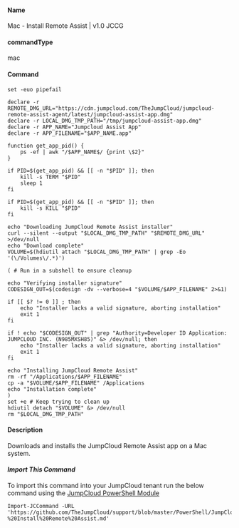 #### Name

Mac - Install Remote Assist | v1.0 JCCG

#### commandType

mac

#### Command

```
set -euo pipefail

declare -r REMOTE_DMG_URL="https://cdn.jumpcloud.com/TheJumpCloud/jumpcloud-remote-assist-agent/latest/jumpcloud-assist-app.dmg"
declare -r LOCAL_DMG_TMP_PATH="/tmp/jumpcloud-assist-app.dmg"
declare -r APP_NAME="Jumpcloud Assist App"
declare -r APP_FILENAME="$APP_NAME.app"

function get_app_pid() {
    ps -ef | awk "/$APP_NAME$/ {print \$2}"
}

if PID=$(get_app_pid) && [[ -n "$PID" ]]; then
    kill -s TERM "$PID"
    sleep 1
fi

if PID=$(get_app_pid) && [[ -n "$PID" ]]; then
    kill -s KILL "$PID"
fi

echo "Downloading JumpCloud Remote Assist installer"
curl --silent --output "$LOCAL_DMG_TMP_PATH" "$REMOTE_DMG_URL" >/dev/null
echo "Download complete"
VOLUME=$(hdiutil attach "$LOCAL_DMG_TMP_PATH" | grep -Eo '(\/Volumes\/.*)')

( # Run in a subshell to ensure cleanup

echo "Verifying installer signature"
CODESIGN_OUT=$(codesign -dv --verbose=4 "$VOLUME/$APP_FILENAME" 2>&1)

if [[ $? != 0 ]] ; then
    echo "Installer lacks a valid signature, aborting installation"
    exit 1
fi

if ! echo "$CODESIGN_OUT" | grep "Authority=Developer ID Application: JUMPCLOUD INC. (N985MXSH85)" &> /dev/null; then
    echo "Installer lacks a valid signature, aborting installation"
    exit 1
fi

echo "Installing JumpCloud Remote Assist"
rm -rf "/Applications/$APP_FILENAME"
cp -a "$VOLUME/$APP_FILENAME" /Applications
echo "Installation complete"
)
set +e # Keep trying to clean up
hdiutil detach "$VOLUME" &> /dev/null
rm "$LOCAL_DMG_TMP_PATH"
```

#### Description

Downloads and installs the JumpCloud Remote Assist app on a Mac system.

#### *Import This Command*

To import this command into your JumpCloud tenant run the below command using the [JumpCloud PowerShell Module](https://github.com/TheJumpCloud/support/wiki/Installing-the-JumpCloud-PowerShell-Module)

```
Import-JCCommand -URL 'https://github.com/TheJumpCloud/support/blob/master/PowerShell/JumpCloud%20Commands%20Gallery/Mac%20Commands/Mac%20-%20Install%20Remote%20Assist.md'
```
